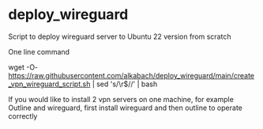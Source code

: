 # deploy_wireguard
Script to deploy wireguard server to Ubuntu 22 version from scratch

One line command

wget -O- https://raw.githubusercontent.com/alkabach/deploy_wireguard/main/create_vpn_wireguard_script.sh | sed 's/\r$//' | bash

If you would like to install 2 vpn servers on one machine, for example Outline and wireguard, first install wireguard and then outline to operate correctly
